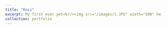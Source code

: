```yaml
---
title: "Roxi"
excerpt: My first ever pet<br/><img src="/images/1.JPG" width="500" height="200">
collection: portfolio
---
```


